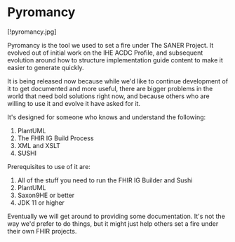 # Pyromancy
[!pyromancy.jpg]

Pyromancy is the tool we used to set a fire under The SANER Project.  It evolved out
of initial work on the IHE ACDC Profile, and subsequent evolution around how to
structure implementation guide content to make it easier to generate quickly.

It is being released now because while we'd like to continue development of it to get
documented and more useful, there are bigger problems in the world that need bold
solutions right now, and because others who are willing to use it and evolve it
have asked for it.

It's designed for someone who knows and understand the following:

1. PlantUML
2. The FHIR IG Build Process
3. XML and XSLT
4. SUSHI

Prerequisites to use of it are:
1. All of the stuff you need to run the FHIR IG Builder and Sushi
2. PlantUML
3. Saxon9HE or better
4. JDK 11 or higher

Eventually we will get around to providing some documentation. It's
not the way we'd prefer to do things, but it might just help others
set a fire under their own FHIR projects.